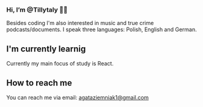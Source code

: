 ###  Hi, I’m @Tillytaly 👋👀

Besides coding I'm also interested in music and true crime podcasts/documents. 
I speak three languages: Polish, English and German.

## I'm currently learnig 

Currently my main focus of study is React.

## How to reach me 

You can reach me via email: agataziemniak1@gmail.com
